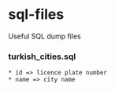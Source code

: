 sql-files
=========

Useful SQL dump files

### turkish_cities.sql
    * id => licence plate number
    * name => city name